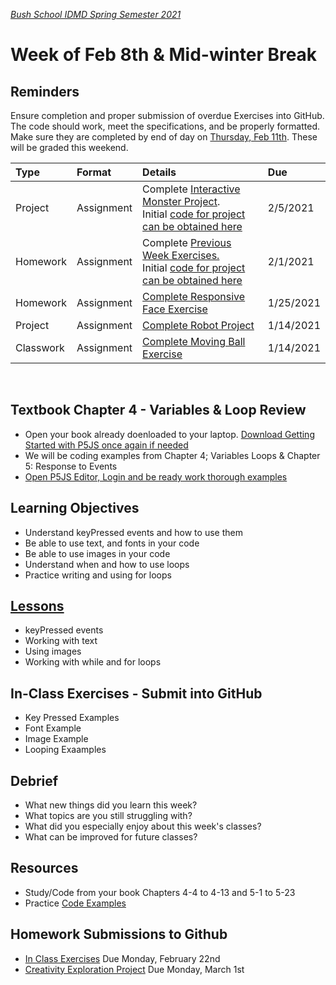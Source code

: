 [_Bush School IDMD Spring Semester 2021_](https://chandrunarayan.github.io/idmd/)

# Week of Feb 8th & Mid-winter Break

## Reminders
  Ensure completion and proper submission of overdue Exercises into GitHub.  The code should work, meet the specifications, and be properly formatted.  Make sure they are completed by end of day on <u>Thursday, Feb 11th</u>. These will be graded this weekend.

| Type | Format | Details |  Due
|  :--- |  :--- |  :--- |  :---
|  Project  |  Assignment |  Complete [Interactive Monster Project](https://chandrunarayan.github.io/idmd/lessons/week3/homework/interactive-monster.html). Initial [code for project can be obtained here](https://chandrunarayan.github.io/idmd/lessons/week3/code/) |  2/5/2021
|  Homework|    Assignment |  Complete [Previous Week Exercises.](https://chandrunarayan.github.io/idmd/lessons/week3/#exercises)  Initial [code for project can be obtained here](https://chandrunarayan.github.io/idmd/lessons/week3/code/)  |  2/1/2021
|  Homework |  Assignment |  [Complete Responsive Face Exercise](https://classroom.google.com/u/0/c/MjQ5OTg2OTEwMDEz/a/MjU1MDYxNDI3MTQ0/details?cjc=gmy37a3) |  1/25/2021
Project	|  Assignment  | [Complete Robot Project](https://classroom.google.com/u/0/c/MjQ5OTg2OTEwMDEz/a/MjUwMjg1MzYwNTk3/details?cjc=gmy37a3)  |  1/14/2021 
|  Classwork |  Assignment |  [Complete Moving Ball Exercise](https://chandrunarayan.github.io/idmd/lessons/week2/exercises/ball.html)  |  1/14/2021

<br/>

## Textbook Chapter 4 - Variables & Loop Review
  * Open your book already doenloaded to your laptop. [Download Getting Started with P5JS once again if needed](https://drive.google.com/drive/folders/1_zq8eZnKCsoD5Y-22_pZfTbOgZg2dwmB)
  * We will be coding examples from Chapter 4; Variables Loops & Chapter 5: Response to Events
  * [Open P5JS Editor, Login and be ready work thorough examples](https://editor.p5js.org)

## Learning Objectives

* Understand keyPressed events and how to use them
* Be able to use text, and fonts in your code
* Be able to use images in your code
* Understand when and how to use loops
* Practice writing and using for loops

## [Lessons](plan.md)
* keyPressed events
* Working with text
* Using images
* Working with while and for loops

## In-Class Exercises - Submit into GitHub
* Key Pressed Examples
* Font Example
* Image Example
* Looping Exaamples

## Debrief
* What new things did you learn this week?
* What topics are you still struggling with?
* What did you especially enjoy about this week's classes?
* What can be improved for future classes?

## Resources
* Study/Code from your book Chapters 4-4 to 4-13 and 5-1 to 5-23
* Practice [Code Examples](code)

## Homework Submissions to Github
* [In Class Exercises](code/readme.md) Due Monday, February 22nd
* [Creativity Exploration Project](homework/creativity-exploration.md) Due Monday, March 1st
